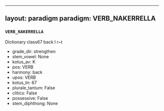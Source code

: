 
---
layout: paradigm
paradigm: VERB_NAKERRELLA
---
### ` VERB_NAKERRELLA `

Dictionary class67 back l r~t
* grade_dir: strengthen
* stem_vowel: None
* kotus_av: K
* pos: VERB
* harmony: back
* upos: VERB
* kotus_tn: 67
* plurale_tantum: False
* clitics: False
* possessive: False
* stem_diphthong: None
